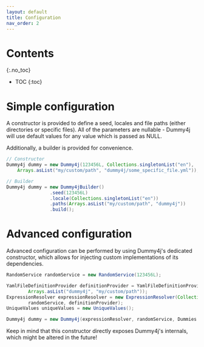 ```yaml
---
layout: default
title: Configuration
nav_order: 2
---
```


# Contents
{:.no_toc}

* TOC
{:toc}

# Simple configuration

A constructor is provided to define a seed, locales and file paths (either directories or specific files).
All of the parameters are nullable - Dummy4j will use default values for any value which is passed as NULL.

Additionally, a builder is provided for convenience.

```java
// Constructor
Dummy4j dummy = new Dummy4j(123456L, Collections.singletonList("en"), 
    Arrays.asList("my/custom/path", "dummy4j/some_specific_file.yml"));

// Builder
Dummy4j dummy = new Dummy4jBuilder()
                .seed(123456L)
                .locale(Collections.singletonList("en"))
                .paths(Arrays.asList("my/custom/path", "dummy4j"))
                .build();
```

# Advanced configuration

Advanced configuration can be performed by using Dummy4j's dedicated constructor, which allows for injecting custom
implementations of its dependencies.

```java
RandomService randomService = new RandomService(123456L);

YamlFileDefinitionProvider definitionProvider = YamlFileDefinitionProvider.withPaths(
        Arrays.asList("dummy4j", "my/custom/path"));
ExpressionResolver expressionResolver = new ExpressionResolver(Collections.singletonList("en"),
        randomService, definitionProvider);
UniqueValues uniqueValues = new UniqueValues();

Dummy4j dummy = new Dummy4j(expressionResolver, randomService, Dummies::new, uniqueValues);
```

Keep in mind that this constructor directly exposes Dummy4j's internals, which might be altered in the future!